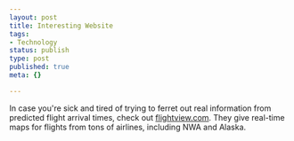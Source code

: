```yaml
--- 
layout: post
title: Interesting Website
tags: 
- Technology
status: publish
type: post
published: true
meta: {}

---
```

In case you're sick and tired of trying to ferret out real information from predicted flight arrival times, check out <a href="http://www.flightview.com/">flightview.com</a>. They give real-time maps for flights from tons of airlines, including NWA and Alaska.
